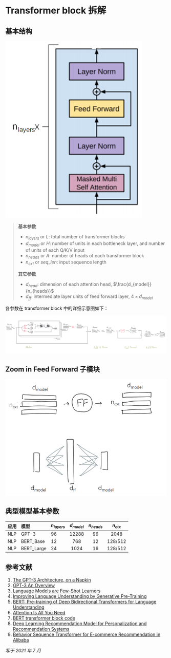 # Transformer block 拆解

## 基本结构

![Alt text|center|300x0](assets/transformer-block/image-0.png)


> **基本参数**
> - $n_{layers}$ or $L$: total number of transformer blocks
> - $d_{model}$ or $H$: number of units in each bottleneck layer, and number of units of each Q/K/V input
> - $n_{heads}$ or $A$: number of heads of each transformer block
> - $n_{cxt}$ or $seq\_len$: input sequence length
> 
> **其它参数**
> - $d_{head}$: dimension of each attention head, $\frac{d_{model}}{n_{heads}}$
> - $d_{ff}$: intermediate layer units of feed forward layer, $4 \times d_{model}$

各参数在 transformer block 中的详细示意图如下：

![Alt text|center](assets/transformer-block/image-1.png)

## Zoom in Feed Forward 子模块

![Alt text|center](assets/transformer-block/image-2.png)

## 典型模型基本参数

| 应用 | 模型 |$n_{layers}$| $d_{model}$|$n_{heads}$|$n_{ctx}$|
|  :----  | :----  |:---- |  :----:  |  :----:  | :----:  |
| NLP | GPT-3 | 96 | 12288 | 96 | 2048 |
| NLP | BERT_Base | 12 | 768 | 12 | 128/512 |
| NLP | BERT_Large | 24 | 1024 | 16 | 128/512 |

## 参考文献

1. [The GPT-3 Architecture, on a Napkin](https://dugas.ch/artificial_curiosity/GPT_architecture.html)
2. [GPT-3 An Overview](https://dzlab.github.io/ml/2020/07/25/gpt3-overview/)
3. [Language Models are Few-Shot Learners](https://arxiv.org/pdf/2005.14165.pdf)
2. [Improving Language Understanding by Generative Pre-Training](https://s3-us-west-2.amazonaws.com/openai-assets/research-covers/language-unsupervised/language_understanding_paper.pdf)
3. [BERT: Pre-training of Deep Bidirectional Transformers for Language Understanding](https://arxiv.org/pdf/1810.04805.pdf)
4. [Attention Is All You Need](https://arxiv.org/pdf/1706.03762v5.pdf)
5. [BERT transformer block code](https://github.com/google-research/bert/blob/eedf5716ce1268e56f0a50264a88cafad334ac61/modeling.py#L558)
6. [Deep Learning Recommendation Model for Personalization and Recommendation Systems](https://arxiv.org/pdf/1906.00091.pdf)
7. [Behavior Sequence Transformer for E-commerce Recommendation in Alibaba](https://arxiv.org/pdf/1905.06874v1.pdf)


*写于 2021 年 7 月*